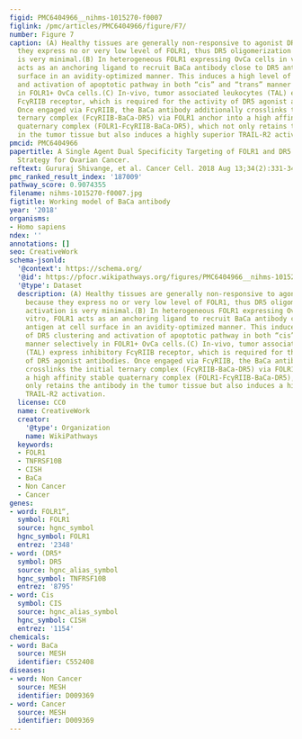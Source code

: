 ```yaml
---
figid: PMC6404966__nihms-1015270-f0007
figlink: /pmc/articles/PMC6404966/figure/F7/
number: Figure 7
caption: (A) Healthy tissues are generally non-responsive to agonist DR5 therapy because
  they express no or very low level of FOLR1, thus DR5 oligomerization and activation
  is very minimal.(B) In heterogeneous FOLR1 expressing OvCa cells in vitro, FOLR1
  acts as an anchoring ligand to recruit BaCa antibody close to DR5 antigen at cell
  surface in an avidity-optimized manner. This induces a high level of DR5 clustering
  and activation of apoptotic pathway in both “cis” and “trans” manner selectively
  in FOLR1+ OvCa cells.(C) In-vivo, tumor associated leukocytes (TAL) express inhibitory
  FcγRIIB receptor, which is required for the activity of DR5 agonist antibodies.
  Once engaged via FcγRIIB, the BaCa antibody additionally crosslinks the initial
  ternary complex (FcγRIIB-BaCa-DR5) via FOLR1 anchor into a high affinity stable
  quaternary complex (FOLR1-FcγRIIB-BaCa-DR5), which not only retains the antibody
  in the tumor tissue but also induces a highly superior TRAIL-R2 activation.
pmcid: PMC6404966
papertitle: A Single Agent Dual Specificity Targeting of FOLR1 and DR5 as an Effective
  Strategy for Ovarian Cancer.
reftext: Gururaj Shivange, et al. Cancer Cell. 2018 Aug 13;34(2):331-345.e11.
pmc_ranked_result_index: '187009'
pathway_score: 0.9074355
filename: nihms-1015270-f0007.jpg
figtitle: Working model of BaCa antibody
year: '2018'
organisms:
- Homo sapiens
ndex: ''
annotations: []
seo: CreativeWork
schema-jsonld:
  '@context': https://schema.org/
  '@id': https://pfocr.wikipathways.org/figures/PMC6404966__nihms-1015270-f0007.html
  '@type': Dataset
  description: (A) Healthy tissues are generally non-responsive to agonist DR5 therapy
    because they express no or very low level of FOLR1, thus DR5 oligomerization and
    activation is very minimal.(B) In heterogeneous FOLR1 expressing OvCa cells in
    vitro, FOLR1 acts as an anchoring ligand to recruit BaCa antibody close to DR5
    antigen at cell surface in an avidity-optimized manner. This induces a high level
    of DR5 clustering and activation of apoptotic pathway in both “cis” and “trans”
    manner selectively in FOLR1+ OvCa cells.(C) In-vivo, tumor associated leukocytes
    (TAL) express inhibitory FcγRIIB receptor, which is required for the activity
    of DR5 agonist antibodies. Once engaged via FcγRIIB, the BaCa antibody additionally
    crosslinks the initial ternary complex (FcγRIIB-BaCa-DR5) via FOLR1 anchor into
    a high affinity stable quaternary complex (FOLR1-FcγRIIB-BaCa-DR5), which not
    only retains the antibody in the tumor tissue but also induces a highly superior
    TRAIL-R2 activation.
  license: CC0
  name: CreativeWork
  creator:
    '@type': Organization
    name: WikiPathways
  keywords:
  - FOLR1
  - TNFRSF10B
  - CISH
  - BaCa
  - Non Cancer
  - Cancer
genes:
- word: FOLR1“,
  symbol: FOLR1
  source: hgnc_symbol
  hgnc_symbol: FOLR1
  entrez: '2348'
- word: (DR5*
  symbol: DR5
  source: hgnc_alias_symbol
  hgnc_symbol: TNFRSF10B
  entrez: '8795'
- word: Cis
  symbol: CIS
  source: hgnc_alias_symbol
  hgnc_symbol: CISH
  entrez: '1154'
chemicals:
- word: BaCa
  source: MESH
  identifier: C552408
diseases:
- word: Non Cancer
  source: MESH
  identifier: D009369
- word: Cancer
  source: MESH
  identifier: D009369
---
```

